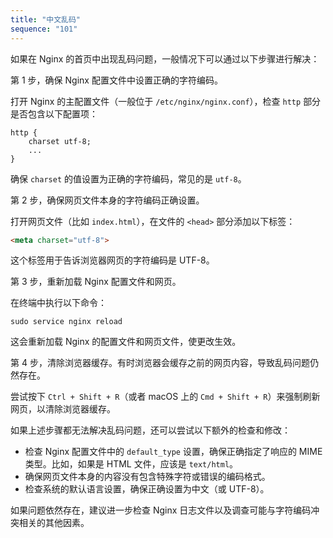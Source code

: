 ```yaml
---
title: "中文乱码"
sequence: "101"
---
```


如果在 Nginx 的首页中出现乱码问题，一般情况下可以通过以下步骤进行解决：

第 1 步，确保 Nginx 配置文件中设置正确的字符编码。

打开 Nginx 的主配置文件（一般位于 `/etc/nginx/nginx.conf`），检查 `http` 部分是否包含以下配置项：

```
http {
    charset utf-8;
    ...
}
```

确保 `charset` 的值设置为正确的字符编码，常见的是 `utf-8`。

第 2 步，确保网页文件本身的字符编码正确设置。

打开网页文件（比如 `index.html`），在文件的 `<head>` 部分添加以下标签：

```html
<meta charset="utf-8">
```

这个标签用于告诉浏览器网页的字符编码是 UTF-8。

第 3 步，重新加载 Nginx 配置文件和网页。

在终端中执行以下命令：

```
sudo service nginx reload
```

这会重新加载 Nginx 的配置文件和网页文件，使更改生效。

第 4 步，清除浏览器缓存。有时浏览器会缓存之前的网页内容，导致乱码问题仍然存在。

尝试按下 `Ctrl + Shift + R`（或者 macOS 上的 `Cmd + Shift + R`）来强制刷新网页，以清除浏览器缓存。

如果上述步骤都无法解决乱码问题，还可以尝试以下额外的检查和修改：

- 检查 Nginx 配置文件中的 `default_type` 设置，确保正确指定了响应的 MIME 类型。比如，如果是 HTML 文件，应该是 `text/html`。
- 确保网页文件本身的内容没有包含特殊字符或错误的编码格式。
- 检查系统的默认语言设置，确保正确设置为中文（或 UTF-8）。

如果问题依然存在，建议进一步检查 Nginx 日志文件以及调查可能与字符编码冲突相关的其他因素。
